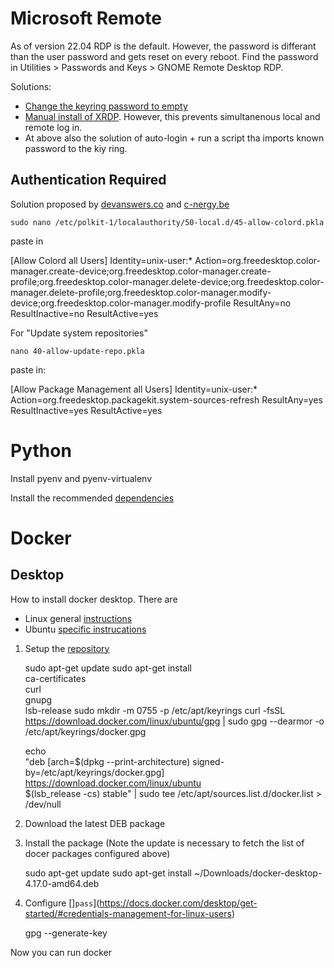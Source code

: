 # Microsoft Remote

As of version 22.04 RDP is the default.  However, the password is differant than the user password and gets reset
on every reboot.  Find the password in Utilities > Passwords and Keys > GNOME Remote Desktop RDP.

Solutions:

 * [Change the keyring password to empty](https://askubuntu.com/questions/1403943/22-04-remote-desktop-sharing-authentication-password-changes-every-reboot)
 * [Manual install of XRDP](https://askubuntu.com/questions/1407444/ubuntu-22-04-remote-desktop-headless).  However, this prevents
simultanenous local and remote log in.
 * At above also the solution of auto-login + run a script tha imports known password to the kiy ring.



## Authentication Required

Solution proposed by [devanswers.co](https://devanswers.co/how-to-fix-authentication-is-required-to-create-a-color-profile-managed-device-on-ubuntu-20-04-20-10/)
and [c-nergy.be](https://c-nergy.be/blog/?p=12073) 

 
    sudo nano /etc/polkit-1/localauthority/50-local.d/45-allow-colord.pkla

paste in

[Allow Colord all Users]
Identity=unix-user:*
Action=org.freedesktop.color-manager.create-device;org.freedesktop.color-manager.create-profile;org.freedesktop.color-manager.delete-device;org.freedesktop.color-manager.delete-profile;org.freedesktop.color-manager.modify-device;org.freedesktop.color-manager.modify-profile
ResultAny=no
ResultInactive=no
ResultActive=yes

For "Update system repositories"

    nano 40-allow-update-repo.pkla

paste in:

[Allow Package Management all Users]
Identity=unix-user:*
Action=org.freedesktop.packagekit.system-sources-refresh
ResultAny=yes
ResultInactive=yes
ResultActive=yes



# Python

Install pyenv and pyenv-virtualenv

Install the recommended [dependencies](https://github.com/pyenv/pyenv/wiki#suggested-build-environment)



# Docker

## Desktop

How to install docker desktop.  There are 

 * Linux general [instructions](https://docs.docker.com/desktop/install/linux-install/)
 * Ubuntu [specific instrucations](https://docs.docker.com/desktop/install/ubuntu/)

1. Setup the [repository](https://docs.docker.com/engine/install/ubuntu/#set-up-the-repository)

    sudo apt-get update
    sudo apt-get install \
        ca-certificates \
        curl \
        gnupg \
        lsb-release
    sudo mkdir -m 0755 -p /etc/apt/keyrings
    curl -fsSL https://download.docker.com/linux/ubuntu/gpg | sudo gpg --dearmor -o /etc/apt/keyrings/docker.gpg

    echo \
    "deb [arch=$(dpkg --print-architecture) signed-by=/etc/apt/keyrings/docker.gpg] https://download.docker.com/linux/ubuntu \
    $(lsb_release -cs) stable" | sudo tee /etc/apt/sources.list.d/docker.list > /dev/null

2. Download the latest DEB package

3. Install the package (Note the update is necessary to fetch the list of docer packages configured above)
    
    sudo apt-get update
    sudo apt-get install ~/Downloads/docker-desktop-4.17.0-amd64.deb

4. Configure []`pass`](https://docs.docker.com/desktop/get-started/#credentials-management-for-linux-users)

    gpg --generate-key

Now you can run docker


